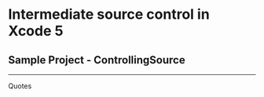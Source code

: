 # Intermediate source control in Xcode 5 
## Sample Project - ControllingSource
-------------------------------------
Quotes